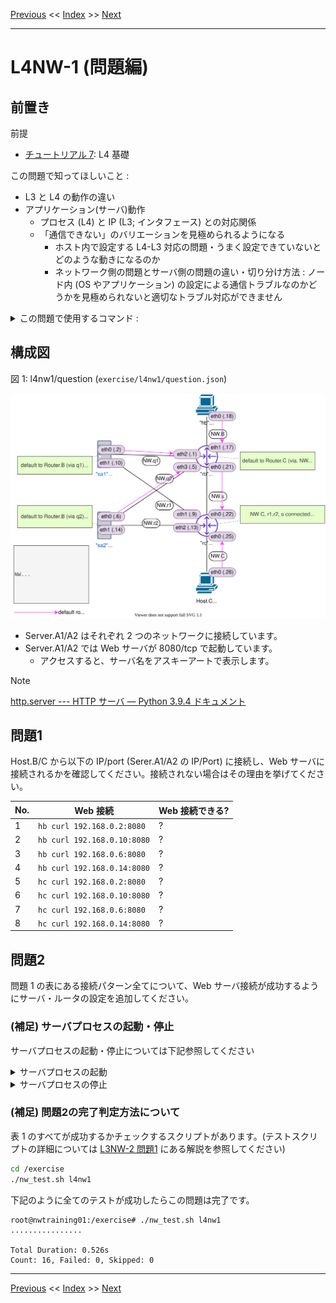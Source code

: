 <!-- HEADER -->
[Previous](../l3nw2/answer.md) << [Index](../index.md) >> [Next](../l4nw1/answer.md)

---
<!-- /HEADER -->

# L4NW-1 (問題編)

## 前置き

前提

- [チュートリアル 7](../tutorial7/scenario.md): L4 基礎

この問題で知ってほしいこと :

* L3 と L4 の動作の違い
* アプリケーション(サーバ)動作
  * プロセス (L4) と IP (L3; インタフェース) との対応関係
  * 「通信できない」のバリエーションを見極められるようになる
    * ホスト内で設定する L4-L3 対応の問題・うまく設定できていないとどのような動きになるのか
    * ネットワーク側の問題とサーバ側の問題の違い・切り分け方法 : ノード内 (OS やアプリケーション) の設定による通信トラブルなのかどうかを見極められないと適切なトラブル対応ができません

<details>

<summary>この問題で使用するコマンド :</summary>

* インタフェースの一覧表示・設定確認
  * IP アドレス一の確認
    * `ip addr show [dev インタフェース名]`
* ノード内のプロセス操作
  * プロセス一覧表示
    * `ps -o pid,args` : `-o` 表示するフィールドの指定。長い文字列が途中で削られるのを防ぎたい場合は `--width 100` のように最大幅を数字で指定する。
  * プロセス停止
    * `kill プロセスID`
* ノード内でオープンされているポートの一覧
  * `ss -ltn` : `-l` (listen), `-t` (tcp), `-n` (numeric), オプションは適宜選択すること
* L3 の通信確認
  * `ping 宛先IPアドレス` (オプション `-c N` は送信するパケット数を指定します。)
* L3 通信経路の確認
  * `traceroute 宛先IPアドレス`
* ルーティングテーブルの確認
  * `ip route`
* ルーティングテーブルの操作 (静的経路の追加・削除)
  * `ip route add 宛先ネットワーク via 中継先ルータ(nexthop)IPアドレス`
  * `ip route del 宛先ネットワーク`
+ L4 の通信確認 (:customs: 演習内では L4 はすべて Web サーバになっています)
  * `curl URL`
* パケットキャプチャ (必要に応じて)
  * `tcpdump -l [-i インタフェース名]` : オプション `-l` がないとリアルタイムに表示されません。

</details>

## 構成図

図 1: l4nw1/question (`exercise/l4nw1/question.json`)

![Topology](topology.drawio.svg)

* Server.A1/A2 はそれぞれ 2 つのネットワークに接続しています。
* Server.A1/A2 では Web サーバが 8080/tcp で起動しています。
  * アクセスすると、サーバ名をアスキーアートで表示します。

> [!NOTE]
> [http.server --- HTTP サーバ — Python 3.9.4 ドキュメント](https://docs.python.org/ja/3/library/http.server.html)

## 問題1

Host.B/C から以下の IP/port (Serer.A1/A2 の IP/Port) に接続し、Web サーバに接続されるかを確認してください。接続されない場合はその理由を挙げてください。

|No.| Web 接続                  |Web 接続できる?|
|---|---------------------------|---------------|
| 1 |`hb curl 192.168.0.2:8080` | ? |
| 2 |`hb curl 192.168.0.10:8080`| ? |
| 3 |`hb curl 192.168.0.6:8080` | ? |
| 4 |`hb curl 192.168.0.14:8080`| ? |
| 5 |`hc curl 192.168.0.2:8080` | ? |
| 6 |`hc curl 192.168.0.10:8080`| ? |
| 7 |`hc curl 192.168.0.6:8080` | ? |
| 8 |`hc curl 192.168.0.14:8080`| ? |

## 問題2

問題 1 の表にある接続パターン全てについて、Web サーバ接続が成功するようにサーバ・ルータの設定を追加してください。

### (補足) サーバプロセスの起動・停止

サーバプロセスの起動・停止については下記参照してください

<details>

<summary>サーバプロセスの起動</summary>

Mininet ホストでサーバアプリケーションをバックグラウンド実行することによって実現できます。
- :customs: この環境内では Python の http モジュールを使用して Web サーバとしています。(コマンド末尾の `&` がバックグラウンド実行を指定しています。)
- 実行オプションについては [http.server --- HTTP サーバ — Python 3.9.4 ドキュメント](https://docs.python.org/ja/3/library/http.server.html) 参照

```sh
# Mininet ターミナル
sa1 python3 -m http.server &
```

</details>

<details>

<summary>サーバプロセスの停止</summary>

バックグラウンド実行されているプロセスはそのまま (フォアグラウンドから) では操作できません。
Mininet ホストで動作しているプロセス ID を確認し、`kill`コマンドでプロセス ID を指定してプロセスを停止してください。

```sh
# プロセス・プロセスIDの確認
ps -Ho pid,args
# プロセス停止 (プロセスID 12345 のプロセスの停止)
kill 12345
```

</details>



### (補足) 問題2の完了判定方法について

表 1 のすべてが成功するかチェックするスクリプトがあります。(テストスクリプトの詳細については [L3NW-2 問題1](../l3nw2/question.md) にある解説を参照してください)

```sh
cd /exercise
./nw_test.sh l4nw1
```

下記のように全てのテストが成功したらこの問題は完了です。

```text
root@nwtraining01:/exercise# ./nw_test.sh l4nw1
................

Total Duration: 0.526s
Count: 16, Failed: 0, Skipped: 0
```

<!-- FOOTER -->

---

[Previous](../l3nw2/answer.md) << [Index](../index.md) >> [Next](../l4nw1/answer.md)
<!-- /FOOTER -->
